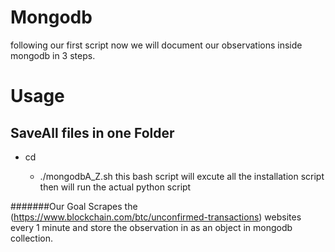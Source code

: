 # Mongodb 

following our first script now we will document our observations inside mongodb in 3 steps. 





# Usage
## SaveAll files in one Folder 
* cd<folder-name >
  * ./mongodbA_Z.sh
this bash script will excute all the installation script then will run the actual python script



#######Our Goal
Scrapes the (https://www.blockchain.com/btc/unconfirmed-transactions) websites every 1 minute and store the observation in as an object in mongodb collection.
